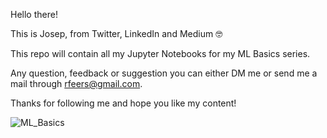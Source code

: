 Hello there!

This is Josep, from Twitter, LinkedIn and Medium 🤓

This repo will contain all my Jupyter Notebooks for my ML Basics series. 

Any question, feedback or suggestion you can either DM me or send me a mail through rfeers@gmail.com.

Thanks for following me and hope you like my content!

![ML_Basics](https://github.com/rfeers/ML-Basics/assets/83583953/fee92384-c6dc-4937-ad95-a2db8ec1af62)
